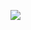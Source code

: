 
<div id="profile-views-badge" align="center">

![](https://komarev.com/ghpvc/?username=mdnuruzzamanKALLOL&label=PROFILE+VIEWS)

</div>

<style>
#profile-views-badge {
    position: absolute;
    top: 50px;
    right: 20px;
}
</style>

